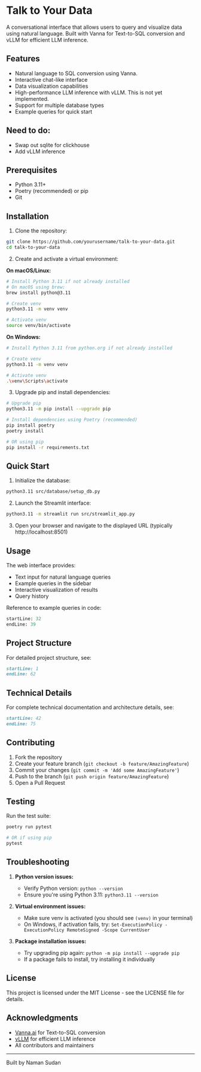 # Talk to Your Data

A conversational interface that allows users to query and visualize data using natural language. Built with Vanna for Text-to-SQL conversion and vLLM for efficient LLM inference.

## Features

- Natural language to SQL conversion using Vanna.
- Interactive chat-like interface
- Data visualization capabilities
- High-performance LLM inference with vLLM. This is not yet implemented.
- Support for multiple database types
- Example queries for quick start

## Need to do:
- Swap out sqlite for clickhouse
- Add vLLM inference

## Prerequisites

- Python 3.11+
- Poetry (recommended) or pip
- Git

## Installation

1. Clone the repository:
```bash
git clone https://github.com/yourusername/talk-to-your-data.git
cd talk-to-your-data
```

2. Create and activate a virtual environment:

**On macOS/Linux:**
```bash
# Install Python 3.11 if not already installed
# On macOS using brew:
brew install python@3.11

# Create venv
python3.11 -m venv venv

# Activate venv
source venv/bin/activate
```

**On Windows:**
```bash
# Install Python 3.11 from python.org if not already installed

# Create venv
python3.11 -m venv venv

# Activate venv
.\venv\Scripts\activate
```

3. Upgrade pip and install dependencies:
```bash
# Upgrade pip
python3.11 -m pip install --upgrade pip

# Install dependencies using Poetry (recommended)
pip install poetry
poetry install

# OR using pip
pip install -r requirements.txt
```

## Quick Start

1. Initialize the database:
```bash
python3.11 src/database/setup_db.py
```

2. Launch the Streamlit interface:
```bash
python3.11 -m streamlit run src/streamlit_app.py
```

3. Open your browser and navigate to the displayed URL (typically http://localhost:8501)

## Usage

The web interface provides:
- Text input for natural language queries
- Example queries in the sidebar
- Interactive visualization of results
- Query history

Reference to example queries in code:
```python:src/streamlit_app.py
startLine: 32
endLine: 39
```

## Project Structure

For detailed project structure, see:
```markdown:directory_structure.md
startLine: 1
endLine: 62
```

## Technical Details

For complete technical documentation and architecture details, see:
```markdown:design_doc.md
startLine: 42
endLine: 75
```

## Contributing

1. Fork the repository
2. Create your feature branch (`git checkout -b feature/AmazingFeature`)
3. Commit your changes (`git commit -m 'Add some AmazingFeature'`)
4. Push to the branch (`git push origin feature/AmazingFeature`)
5. Open a Pull Request

## Testing

Run the test suite:
```bash
poetry run pytest

# OR if using pip
pytest
```

## Troubleshooting

1. **Python version issues:**
   - Verify Python version: `python --version`
   - Ensure you're using Python 3.11: `python3.11 --version`

2. **Virtual environment issues:**
   - Make sure venv is activated (you should see `(venv)` in your terminal)
   - On Windows, if activation fails, try: `Set-ExecutionPolicy -ExecutionPolicy RemoteSigned -Scope CurrentUser`

3. **Package installation issues:**
   - Try upgrading pip again: `python -m pip install --upgrade pip`
   - If a package fails to install, try installing it individually

## License

This project is licensed under the MIT License - see the LICENSE file for details.

## Acknowledgments

- [Vanna.ai](https://vanna.ai/) for Text-to-SQL conversion
- [vLLM](https://vllm.ai/) for efficient LLM inference
- All contributors and maintainers

---
Built by Naman Sudan
```
